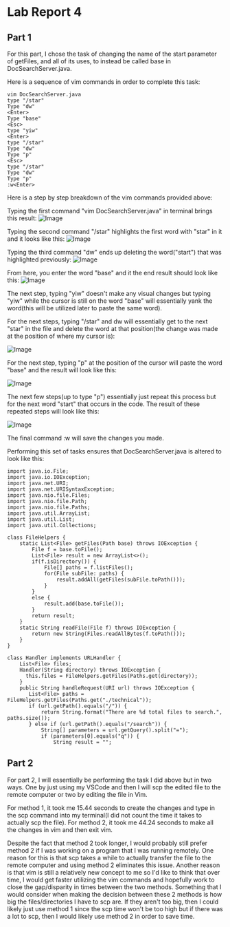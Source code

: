 # Lab Report 4
## Part 1

For this part, I chose the task of changing the name of the start parameter of getFiles, and all of its uses, to instead be called base in DocSearchServer.java. 

Here is a sequence of vim commands in order to complete this task:

```
vim DocSearchServer.java
type "/star"
Type "dw"
<Enter>
Type "base"
<Esc>
type "yiw" 
<Enter>
type "/star"
Type "dw"
Type "p"
<Esc>
type "/star"
Type "dw"
Type "p"
:w<Enter>
```


Here is a step by step breakdown of the vim commands provided above:


Typing the first command "vim DocSearchServer.java" in terminal brings this result:
![Image](lab1pictures/pic111.png)


Typing the second command "/star" highlights the first word with "star" in it and it looks like this:
![Image](lab1pictures/pic112.png)


Typing the third command "dw" ends up deleting the word("start") that was highlighted previously:
![Image](lab1pictures/pic113.png)


From here, you enter the word "base" and it the end result should look like this:
![Image](lab1pictures/pic114.png)


The next step, typing "yiw" doesn't make any visual changes but typing "yiw" while the cursor is still on the word "base" will essentially yank the word(this will be utilized later to paste the same word).

For the next steps, typing "/star" and dw will essentially get to the next "star" in the file and delete the word at that position(the change was made at the position of where my cursor is):

![Image](lab1pictures/pic115.png)


For the next step, typing "p" at the position of the cursor will paste the word "base" and the result will look like this:

![Image](lab1pictures/pic116.png)


The next few steps(up to type "p") essentially just repeat this process but for the next word "start" that occurs in the code. The result of these repeated steps will look like this:

![Image](lab1pictures/pic117.png)


The final command :w<Enter> will save the changes you made.

Performing this set of tasks ensures that DocSearchServer.java is altered to look like this:
```
import java.io.File;
import java.io.IOException;
import java.net.URI;
import java.net.URISyntaxException;
import java.nio.file.Files;
import java.nio.file.Path;
import java.nio.file.Paths;
import java.util.ArrayList;
import java.util.List;
import java.util.Collections;

class FileHelpers {
    static List<File> getFiles(Path base) throws IOException {
        File f = base.toFile();
        List<File> result = new ArrayList<>();
        if(f.isDirectory()) {
            File[] paths = f.listFiles();
            for(File subFile: paths) {
                result.addAll(getFiles(subFile.toPath()));
            }
        }
        else {
            result.add(base.toFile());
        }
        return result;
    }
    static String readFile(File f) throws IOException {
        return new String(Files.readAllBytes(f.toPath()));
    }
}

class Handler implements URLHandler {
    List<File> files;
    Handler(String directory) throws IOException {
      this.files = FileHelpers.getFiles(Paths.get(directory));
    }
    public String handleRequest(URI url) throws IOException {
       List<File> paths = FileHelpers.getFiles(Paths.get("./technical"));
       if (url.getPath().equals("/")) {
           return String.format("There are %d total files to search.", paths.size());
       } else if (url.getPath().equals("/search")) {
           String[] parameters = url.getQuery().split("=");
           if (parameters[0].equals("q")) {
               String result = "";
```

## Part 2
For part 2, I will essentially be performing the task I did above but in two ways. One by just using my VSCode and then I will scp the edited file to the remote computer or two by editing the file in Vim.

For method 1, it took me 15.44 seconds to create the changes and type in the scp command into my terminal(I did not count the time it takes to actually scp the file). For method 2, it took me 44.24 seconds to make all the changes in vim and then exit vim.

Despite the fact that method 2 took longer, I would probably still prefer method 2 if I was working on a program that I was running remotely. One reason for this is that scp takes a while to actually transfer the file to the remote computer and using method 2 eliminates this issue. Another reason is that vim is still a relatively new concept to me so I'd like to think that over time, I would get faster utilizing the vim commands and hopefully work to close the gap/disparity in times between the two methods. Something that I would consider when making the decision between these 2 methods is how big the files/directories I have to scp are. If they aren't too big, then I could likely just use method 1 since the scp time won't be too high but if there was a lot to scp, then I would likely use method 2 in order to save time.

